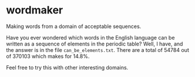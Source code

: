 # wordmaker
Making words from a domain of acceptable sequences.

Have you ever wondered which words in the English language can be written as a sequence of elements in the periodic table? Well, I have, and the answer is in the file `can_be_elements.txt`. There are a total of 54784 out of 370103 which makes for 14.8%.

Feel free to try this with other interesting domains.